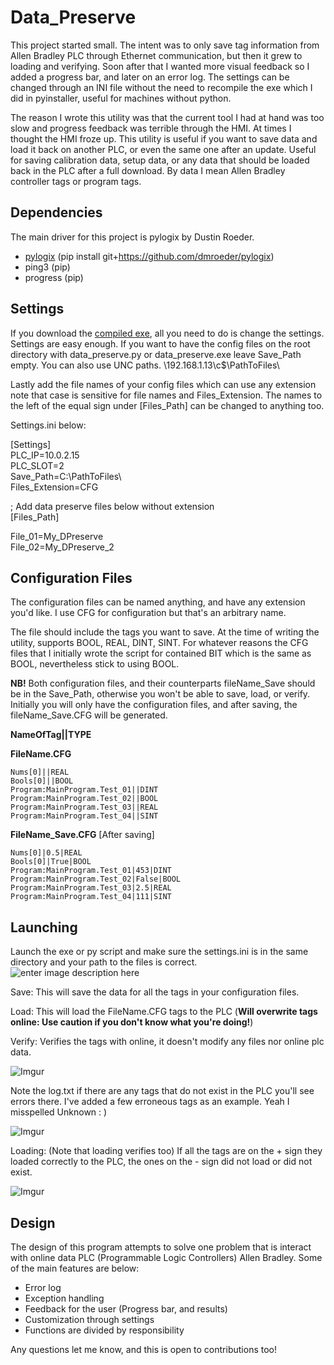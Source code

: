 # Data_Preserve

This project started small.  The intent was to only save tag information from Allen Bradley PLC through Ethernet communication, but then it grew to loading and verifying. Soon after that I wanted more visual feedback so I added a progress bar, and later on an error log. The settings can be changed through an INI file without the need to recompile the exe which I did in pyinstaller, useful for machines without python.

The reason I wrote this utility was that the current tool I had at hand was too slow and progress feedback was terrible through the HMI. At times I thought the HMI froze up. This utility is useful if you want to save data and load it back on another PLC, or even the same one after an update. Useful for saving calibration data, setup data, or any data that should be loaded back in the PLC after a full download. By data I mean Allen Bradley controller tags or program tags.

## Dependencies
The main driver for this project is pylogix by Dustin Roeder. 

 -  [pylogix](https://github.com/dmroeder/pylogix) (pip install git+https://github.com/dmroeder/pylogix)
 - ping3 (pip)
 - progress (pip)

## Settings
If you download the [compiled exe](https://github.com/kodaman2/Data_Preserve/releases/latest), all you need to do is change the settings.
Settings are easy enough. If you want to have the config files on the root directory with data_preserve.py or data_preserve.exe leave Save_Path empty. You can also use UNC paths. \\192.168.1.13\c$\PathToFiles\

Lastly add the file names of your config files which can use any extension note that case is sensitive for file names and Files_Extension. The names to the left of the equal sign under [Files_Path] can be changed to anything too.

Settings.ini below:

[Settings]  
PLC_IP=10.0.2.15  
PLC_SLOT=2  
Save_Path=C:\\PathToFiles\\  
Files_Extension=CFG  
  
; Add data preserve files below without extension  
[Files_Path]  

File_01=My_DPreserve  
File_02=My_DPreserve_2

## Configuration Files
The configuration files can be named anything, and have any extension you'd like. I use CFG for configuration but that's an arbitrary name.

The file should include the tags you want to save. At the time of writing the utility, supports BOOL, REAL, DINT, SINT. For whatever reasons the CFG files that I initially wrote the script for contained BIT which is the same as BOOL, nevertheless stick to using BOOL.

**NB!** Both configuration files, and their counterparts fileName_Save should be in the Save_Path, otherwise you won't be able to save, load, or verify. Initially you will only have the configuration files, and after saving, the fileName_Save.CFG will be generated.

**NameOfTag||TYPE**

**FileName.CFG**

```
Nums[0]||REAL
Bools[0]||BOOL
Program:MainProgram.Test_01||DINT
Program:MainProgram.Test_02||BOOL
Program:MainProgram.Test_03||REAL
Program:MainProgram.Test_04||SINT
```

**FileName_Save.CFG** [After saving]

```
Nums[0]|0.5|REAL
Bools[0]|True|BOOL
Program:MainProgram.Test_01|453|DINT
Program:MainProgram.Test_02|False|BOOL
Program:MainProgram.Test_03|2.5|REAL
Program:MainProgram.Test_04|111|SINT
```

## Launching
Launch the exe or py script and make sure the settings.ini is in the same directory and your path to the files is correct.
![enter image description here](https://i.imgur.com/UdBWh5H.png)

Save: This will save the data for all the tags in your configuration files.

Load: This will load the FileName.CFG tags to the PLC (**Will overwrite tags online: Use caution if you don't know what you're doing!**)

Verify: Verifies the tags with online, it doesn't modify any files nor online plc data.

![Imgur](https://i.imgur.com/kPFRleP.png)

Note the log.txt if there are any tags that do not exist in the PLC you'll see errors there. I've added a few erroneous tags as an example. Yeah I misspelled Unknown : )

![Imgur](https://i.imgur.com/hhxzzkY.png)

Loading: (Note that loading verifies too)
If all the tags are on the + sign they loaded correctly to the PLC, the ones on the - sign did not load or did not exist.

![Imgur](https://i.imgur.com/ECMP6bX.png)

## Design
The design of this program attempts to solve one problem that is interact with online data PLC (Programmable Logic Controllers) Allen Bradley.  Some of the main features are below:

 - Error log
 - Exception handling
 - Feedback for the user (Progress bar, and results)
 - Customization through settings
 - Functions are divided by responsibility

Any questions let me know, and this is open to contributions too!
